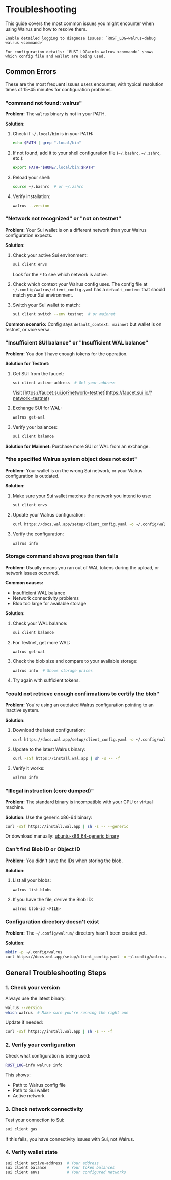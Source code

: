 # Troubleshooting

This guide covers the most common issues you might encounter when using Walrus and how to resolve them.

```admonish tip title="Debug logging"
Enable detailed logging to diagnose issues: `RUST_LOG=walrus=debug walrus <command>`

For configuration details: `RUST_LOG=info walrus <command>` shows which config file and wallet are being used.
```

## Common Errors

These are the most frequent issues users encounter, with typical resolution times of 15-45 minutes for configuration problems.

### "command not found: walrus"

**Problem:** The `walrus` binary is not in your PATH.

**Solution:**

1. Check if `~/.local/bin` is in your PATH:
   ```sh
   echo $PATH | grep ".local/bin"
   ```

2. If not found, add it to your shell configuration file (`~/.bashrc`, `~/.zshrc`, etc.):
   ```sh
   export PATH="$HOME/.local/bin:$PATH"
   ```

3. Reload your shell:
   ```sh
   source ~/.bashrc  # or ~/.zshrc
   ```

4. Verify installation:
   ```sh
   walrus --version
   ```

### "Network not recognized" or "not on testnet"

**Problem:** Your Sui wallet is on a different network than your Walrus configuration expects.

**Solution:**

1. Check your active Sui environment:
   ```sh
   sui client envs
   ```
   Look for the `*` to see which network is active.

2. Check which context your Walrus config uses. The config file at `~/.config/walrus/client_config.yaml` has a `default_context` that should match your Sui environment.

3. Switch your Sui wallet to match:
   ```sh
   sui client switch --env testnet  # or mainnet
   ```

**Common scenario:** Config says `default_context: mainnet` but wallet is on testnet, or vice versa.

### "Insufficient SUI balance" or "Insufficient WAL balance"

**Problem:** You don't have enough tokens for the operation.

**Solution for Testnet:**

1. Get SUI from the faucet:
   ```sh
   sui client active-address  # Get your address
   ```
   Visit [https://faucet.sui.io/?network=testnet](https://faucet.sui.io/?network=testnet)

2. Exchange SUI for WAL:
   ```sh
   walrus get-wal
   ```

3. Verify your balances:
   ```sh
   sui client balance
   ```

**Solution for Mainnet:** Purchase more SUI or WAL from an exchange.

### "the specified Walrus system object does not exist"

**Problem:** Your wallet is on the wrong Sui network, or your Walrus configuration is outdated.

**Solution:**

1. Make sure your Sui wallet matches the network you intend to use:
   ```sh
   sui client envs
   ```

2. Update your Walrus configuration:
   ```sh
   curl https://docs.wal.app/setup/client_config.yaml -o ~/.config/walrus/client_config.yaml
   ```

3. Verify the configuration:
   ```sh
   walrus info
   ```

### Storage command shows progress then fails

**Problem:** Usually means you ran out of WAL tokens during the upload, or network issues occurred.

**Common causes:**
- Insufficient WAL balance
- Network connectivity problems
- Blob too large for available storage

**Solution:**

1. Check your WAL balance:
   ```sh
   sui client balance
   ```

2. For Testnet, get more WAL:
   ```sh
   walrus get-wal
   ```

3. Check the blob size and compare to your available storage:
   ```sh
   walrus info  # Shows storage prices
   ```

4. Try again with sufficient tokens.

### "could not retrieve enough confirmations to certify the blob"

**Problem:** You're using an outdated Walrus configuration pointing to an inactive system.

**Solution:**

1. Download the latest configuration:
   ```sh
   curl https://docs.wal.app/setup/client_config.yaml -o ~/.config/walrus/client_config.yaml
   ```

2. Update to the latest Walrus binary:
   ```sh
   curl -sSf https://install.wal.app | sh -s -- -f
   ```

3. Verify it works:
   ```sh
   walrus info
   ```

### "Illegal instruction (core dumped)"

**Problem:** The standard binary is incompatible with your CPU or virtual machine.

**Solution:** Use the generic x86-64 binary:

```sh
curl -sSf https://install.wal.app | sh -s -- --generic
```

Or download manually:
[ubuntu-x86_64-generic binary](https://storage.googleapis.com/mysten-walrus-binaries/walrus-mainnet-latest-ubuntu-x86_64-generic)

### Can't find Blob ID or Object ID

**Problem:** You didn't save the IDs when storing the blob.

**Solution:**

1. List all your blobs:
   ```sh
   walrus list-blobs
   ```

2. If you have the file, derive the Blob ID:
   ```sh
   walrus blob-id <FILE>
   ```

### Configuration directory doesn't exist

**Problem:** The `~/.config/walrus/` directory hasn't been created yet.

**Solution:**

```sh
mkdir -p ~/.config/walrus
curl https://docs.wal.app/setup/client_config.yaml -o ~/.config/walrus/client_config.yaml
```

## General Troubleshooting Steps

### 1. Check your version

Always use the latest binary:

```sh
walrus --version
which walrus  # Make sure you're running the right one
```

Update if needed:
```sh
curl -sSf https://install.wal.app | sh -s -- -f
```

### 2. Verify your configuration

Check what configuration is being used:

```sh
RUST_LOG=info walrus info
```

This shows:
- Path to Walrus config file
- Path to Sui wallet
- Active network

### 3. Check network connectivity

Test your connection to Sui:

```sh
sui client gas
```

If this fails, you have connectivity issues with Sui, not Walrus.

### 4. Verify wallet state

```sh
sui client active-address  # Your address
sui client balance         # Your token balances
sui client envs            # Your configured networks
```
